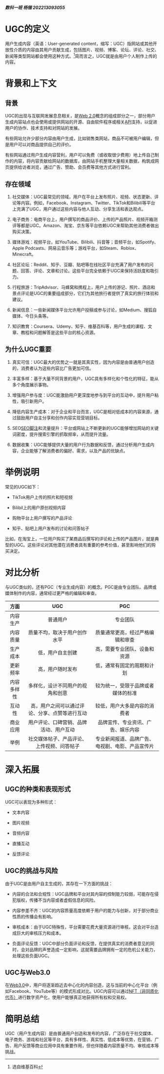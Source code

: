 ##### 数科一班 杨锴 202213093055
# UGC的定义

用户生成内容（英语：User-generated content，缩写：UGC）指网站或其他开放性介质的内容由其用户贡献生成，包括图片、视频、博客、论坛、评论、社交、新闻等类型网站都会使用这种方式。[^1]简而言之，UGC就是由用户个人制作上传的内容。
[^1]:选自维基百科
# 背景和上下文

## 背景

UGC的出现与互联网发展息息相关，是[Web 2.0][Web2.0脚注]概念的组成部分之一，部分用户生成内容站点也会使用或提供网站的开源、自由软件程序或相关[API][API脚注]支持，以促进用户的协作、技术支持和对网站的发展。

有些网站允许少部分内容由用户生成，比如销售类网站，商品不可被用户编辑，但是用户可以对商品提供自己的评价。

有些网站通过用户生成内容营利，用户可以免费（或收取很少费用）地上传自己制作的内容，将内容贡献给网站的数据库，由网站手机整理大量相关数据，构筑成网页提供给访者浏览，通过广告、赞助、会员费等其他方式进行营利。

## 存在领域

1. 社交媒体：UGC最常见的领域，用户在平台上发布照片、视频、状态更新、评论等内容。例如，Facebook、Instagram、Twitter、TikTok和Bilibili等平台上充满了UGC，用户通过这些内容与他人互动、分享生活和表达观点。

2. 电子商务：电商平台上，用户撰写的商品评价、上传的产品照片、视频开箱测评等都是UGC。Amazon、淘宝、京东等平台依赖UGC来帮助其他消费者做出购买决策。

3. 媒体游戏：视频平台，如YouTube、Bilibili、抖音等；音频平台，如Spotify、Apple Podcasts、网易云音乐等；游戏平台，如Steam、Roblox、Minecraft。

4. 社区论坛：Reddit、知乎、豆瓣、贴吧等在线社区平台充满了用户发布的问题、回答、评论、文章和讨论。这些平台完全依赖于UGC来保持活跃度和吸引力。

5. 行程旅游：TripAdvisor、马蜂窝和携程上，用户上传的游记、照片、酒店和景点评论是UGC的重要组成部分，它们为其他旅行者提供了真实的旅行体验和建议。

6. 新闻信息：一些新闻媒体平台允许用户投稿或参与讨论，如Medium、搜狐自媒体、今日头条等。

7. 知识教育：Coursera、Udemy、知乎、维基百科等，用户生成的课程、文章、教程和问题解答是这些平台的核心资源。

## 为什么UGC重要

1. 真实可信：UGC最大的优势之一就是其真实性，因为内容是由普通用户创造的，消费者认为这些内容比广告更加可信。

2. 丰富多样：基于大量不同背景的用户，UGC具有多样化和个性化的特征，能从多个角度展示事物。

3. 增强用户参与度：UGC能激励用户更深度地参与到平台的互动中，提升用户粘性，吸引新用户。

4. 降低内容生产成本：对于企业和平台而言，UGC是相对低成本的内容来源，通过鼓励用户自主分享和创作内容实现营销目标。

5. SEO[SEO脚注]和流量提升：平台或网站上不断更新的UGC能够增加网站的关键词密度，提升搜索引擎的抓取频率，从而提升流量。

6. 数据收集：UGC能够提供大量的用户行为数据和反馈，通过分析用户生成内容，企业能够了解消费者的偏好、需求，以及产品的优缺点。

[Web2.0脚注]:https://zh.wikipedia.org/wiki/Web_2.0
[API脚注]:https://zh.wikipedia.org/wiki/%E5%BA%94%E7%94%A8%E7%A8%8B%E5%BA%8F%E6%8E%A5%E5%8F%A3
[SEO脚注]:https://zh.wikipedia.org/wiki/%E6%90%9C%E5%B0%8B%E5%BC%95%E6%93%8E%E6%9C%80%E4%BD%B3%E5%8C%96

# 举例说明

常见的UGC如下：

- TikTok用户上传的照片和短视频

- Bilibil上的用户原创视频内容

- 购物平台上用户撰写的产品评论

- 知乎、贴吧上用户发布的讨论和问答帖子

比如，在淘宝上，一位用户购买了某商品后撰写的评论和上传的产品图片，就是典型的UGC。这些评论对其他潜在消费者具有重要的参考价值，甚至影响他们的购买决定。

# 对比分析

与UGC类似的，还有PGC（专业生成内容）的概念。PGC是由专业团队、品牌或媒体制作的内容，通常经过更严格的编辑和审查。

|方面|UGC|PGC|
|:-:|:-:|:-:|
|内容生产|普通用户|专业团队|
|内容质量|质量不均，取决于用户创作水平|质量通常更高，经过严格编辑和审查|
|生产成本|低，用户自主创建|高，需要专业团队、设备和资源|
|更新频率|高，用户随时发布|低，通常有固定的周期和计划|
|内容多样性|多样化，设计不同用户的视角和创意|较为统一，受限于品牌或者媒体的标准|
|互动性|高，用户之间可以通过评论、分享、点赞等进行互动|较低，用户大多是内容的消费者|
|商业应用|用户评论、口碑营销、品牌活动、用户互动|品牌宣传、专业资讯、广告、娱乐内容|
|举例|社交媒体帖子、产品评论、上传视频、问答帖子|专业新闻报道、品牌广告、电视剧、电影、产品宣传片|
# 深入拓展

## UGC的种类和表现形式

UGC可以表现为多种形式：

- 文本内容

- 图片视频

- 音频内容

- 直播互动

- 反馈评论

## UGC的挑战与风险

由于UGC是由用户自主生成的，其存在一下方面的挑战：

- 内容的合法和合规性：UGC品牌和平台对其内容的控制能力较弱，可能存在侵犯版权，传播不当内容或者虚假信息的风险。

- 内容参差不齐：UGC的内容质量高度依赖于用户的能力与创新，对于部分商业性质的传播会有影响。

- 审核成本：由于UGC特殊性，平台需要花费大量资源进行审核，这会对平台造成巨大的审核压力和成本。

- 负面评论反馈：UGC中部分负面评论和反馈，在提供真实的消费者意见的同时，会对品牌的声誉造成一定影响，这就需要品牌拥有一定的危机公关能力，处理这些负面UGC。
## UGC与Web3.0

在[Web3.0][Web3.0脚注]中，用户将逐渐趋近去中心化的内容创造，这与当前的中心化平台（例如Facebook、YouTube等）的模式形成对比。UGC内容可以通过[NFT（非同质化代币）][NFT（非同质化代币）脚注]进行数字资产化，使用户能够真正地获得所有权和交易权。

[Web3.0脚注]:https://zh.wikipedia.org/wiki/Web3
[NFT（非同质化代币）脚注]:https://zh.wikipedia.org/wiki/NFT
# 简明总结

UGC（用户生成内容）是由普通用户创造和发布的内容，广泛存在于社交媒体、电子商务、游戏和社区等平台，具有多样性、真实性、低成本等优势，在营销、广告、用户反馈等商业应用中具有重要作用，但也伴随着内容质量不均、审核成本等挑战。
